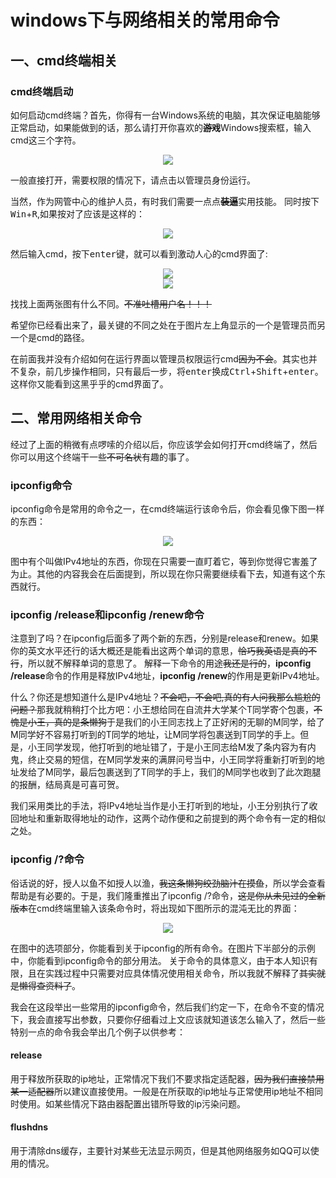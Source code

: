 # windows下与网络相关的常用命令
## 一、cmd终端相关  
### cmd终端启动  
如何启动cmd终端？首先，你得有一台Windows系统的电脑，其次保证电脑能够正常启动，如果能做到的话，那么请打开你喜欢的<del><b>游戏</b></del>Windows搜索框，输入cmd这三个字符。
<center><img src="https://threedays-1256422565.cos.ap-chengdu.myqcloud.com/img/QQ%E5%9B%BE%E7%89%8720200917203634.png"></center>  


一般直接打开，需要权限的情况下，请点击以管理员身份运行。  

当然，作为网管中心的维护人员，有时我们需要一点点<del><b>装逼</b></del>实用技能。
同时按下<kbd>Win</kbd>+<kbd>R</kbd>,如果按对了应该是这样的： 


<center><img src="https://threedays-1256422565.cos.ap-chengdu.myqcloud.com/img/QQ%E6%88%AA%E5%9B%BE20200917210133.png"></center>


然后输入cmd，按下<kbd>enter</kbd>键，就可以看到激动人心的cmd界面了:  


<center><img src="https://threedays-1256422565.cos.ap-chengdu.myqcloud.com/img/QQ%E6%88%AA%E5%9B%BE20200917210712.png"></center>
<center><img src="https://threedays-1256422565.cos.ap-chengdu.myqcloud.com/img/QQ%E6%88%AA%E5%9B%BE20200917210610.png"></center>


找找上面两张图有什么不同。<del>不准吐槽用户名！！！</del>    


希望你已经看出来了，最关键的不同之处在于图片左上角显示的一个是管理员而另一个是cmd的路径。  


在前面我并没有介绍如何在运行界面以管理员权限运行cmd<del>因为不会</del>。其实也并不复杂，前几步操作相同，只有最后一步，将<kbd>enter</kbd>换成<kbd>Ctrl</kbd>+<kbd>Shift</kbd>+<kbd>enter</kbd>。这样你又能看到这黑乎乎的cmd界面了。

## 二、常用网络相关命令
经过了上面的稍微有点啰嗦的介绍以后，你应该学会如何打开cmd终端了，然后你可以用这个终端干一些<del>不可名状</del>有趣的事了。
### ipconfig命令
ipconfig命令是常用的命令之一，在cmd终端运行该命令后，你会看见像下图一样的东西：


<center><img src="https://threedays-1256422565.cos.ap-chengdu.myqcloud.com/img/QQ%E5%9B%BE%E7%89%8720200918163134.png"/></center>


图中有个叫做IPv4地址的东西，你现在只需要一直盯着它，等到你觉得它害羞了为止。其他的内容我会在后面提到，所以现在你只需要继续看下去，知道有这个东西就行。  
### ipconfig /release和ipconfig /renew命令
注意到了吗？在ipconfig后面多了两个新的东西，分别是release和renew。如果你的英文水平还行的话大概还是能看出这两个单词的意思，<del>恰巧我英语是真的不行</del>，所以就不解释单词的意思了。
解释一下命令的用途<del>我还是行的</del>，<b>ipconfig /release</b>命令的作用是释放IPv4地址，<b>ipconfig /renew</b>的作用是更新IPv4地址。

什么？你还是想知道什么是IPv4地址？<del>不会吧，不会吧,真的有人问我那么尴尬的问题？</del>那我就稍稍打个比方吧：小王想给同在自流井大学某个T同学寄个包裹，<del>不愧是小王，真的是条懒狗</del>于是我们的小王同志找上了正好闲的无聊的M同学，给了M同学好不容易打听到的T同学的地址，让M同学将包裹送到T同学的手上。但是，小王同学发现，他打听到的地址错了，于是小王同志给M发了条内容为有内鬼，终止交易的短信，在M同学发来的满屏问号当中，小王同学将重新打听到的地址发给了M同学，最后包裹送到了T同学的手上，我们的M同学也收到了此次跑腿的报酬，结局真是可喜可贺。


我们采用类比的手法，将IPv4地址当作是小王打听到的地址，小王分别执行了收回地址和重新取得地址的动作，这两个动作便和之前提到的两个命令有一定的相似之处。

### ipconfig /?命令
俗话说的好，授人以鱼不如授人以渔，<del>我这条懒狗绞劲脑汁在摸鱼</del>，所以学会查看帮助是有必要的。于是，我们隆重推出了ipconfig /?命令，<del>这是你从未见过的全新版本</del>在cmd终端里输入该条命令时，将出现如下图所示的混沌无比的界面：


<center><img src="https://threedays-1256422565.cos.ap-chengdu.myqcloud.com/img/QQ%E6%88%AA%E5%9B%BE20200929231434.png"/></center>


在图中的选项部分，你能看到关于ipconfig的所有命令。在图片下半部分的示例中，你能看到ipconfig命令的部分用法。
关于命令的具体意义，由于本人知识有限，且在实践过程中只需要对应具体情况使用相关命令，所以我就不解释了<del>其实就是懒得查资料了</del>。


我会在这段举出一些常用的ipconfig命令，然后我们约定一下，在命令不变的情况下，我会直接写出参数，只要你仔细看过上文应该就知道该怎么输入了，然后一些特别一点的命令我会举出几个例子以供参考：


#### release
用于释放所获取的ip地址，正常情况下我们不要求指定适配器，<del>因为我们直接禁用某一适配器</del>所以建议直接使用。一般是在所获取的ip地址与正常使用ip地址不相同时使用。如某些情况下路由器配置出错所导致的ip污染问题。


#### flushdns
用于清除dns缓存，主要针对某些无法显示网页，但是其他网络服务如QQ可以使用的情况。
